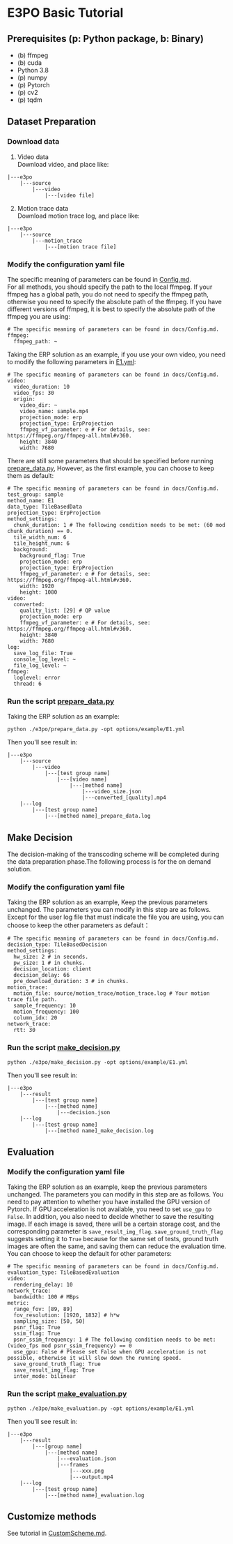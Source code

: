 # E3PO Basic Tutorial

## Prerequisites (p: Python package, b: Binary)
- (b) ffmpeg
- (b) cuda
- Python 3.8
- (p) numpy
- (p) Pytorch
- (p) cv2
- (p) tqdm

## Dataset Preparation
### Download data
1. Video data<br>
Download video, and place like:
```
|---e3po
    |---source
        |---video
            |---[video file]
```
2. Motion trace data<br>
Download motion trace log, and place like:
```
|---e3po
    |---source
        |---motion_trace
            |---[motion trace file]
```

### Modify the configuration yaml file
The specific meaning of parameters can be found in [Config.md](./Config.md).<br>
For all methods, you should specify the path to the local ffmpeg. 
If your ffmpeg has a global path, you do not need to specify the ffmpeg path, 
otherwise you need to specify the absolute path of the ffmpeg. 
If you have different versions of ffmpeg, 
it is best to specify the absolute path of the ffmpeg you are using:
```
# The specific meaning of parameters can be found in docs/Config.md.
ffmpeg:
  ffmpeg_path: ~
```

Taking the ERP solution as an example, 
if you use your own video, 
you need to modify the following parameters in [E1.yml](../e3po/options/example/E1.yml):
```
# The specific meaning of parameters can be found in docs/Config.md.
video:
  video_duration: 10
  video_fps: 30
  origin:
    video_dir: ~
    video_name: sample.mp4
    projection_mode: erp
    projection_type: ErpProjection
    ffmpeg_vf_parameter: e # For details, see: https://ffmpeg.org/ffmpeg-all.html#v360.
    height: 3840
    width: 7680
```
There are still some parameters that should be specified before running [prepare_data.py](../e3po/prepare_data.py), 
However, as the first example, you can choose to keep them as default:
```
# The specific meaning of parameters can be found in docs/Config.md.
test_group: sample
method_name: E1
data_type: TileBasedData
projection_type: ErpProjection
method_settings:
  chunk_duration: 1 # The following condition needs to be met: (60 mod chunk_duration) == 0. 
  tile_width_num: 6
  tile_height_num: 6
  background:
    background_flag: True
    projection_mode: erp
    projection_type: ErpProjection
    ffmpeg_vf_parameter: e # For details, see: https://ffmpeg.org/ffmpeg-all.html#v360.
    width: 1920
    height: 1080
video:
  converted:
    quality_list: [29] # QP value
    projection_mode: erp
    ffmpeg_vf_parameter: e # For details, see: https://ffmpeg.org/ffmpeg-all.html#v360.
    height: 3840
    width: 7680
log:
  save_log_file: True
  console_log_level: ~
  file_log_level: ~
ffmpeg:
  loglevel: error
  thread: 6
```

### Run the script [prepare_data.py](../e3po/prepare_data.py)
Taking the ERP solution as an example:
```
python ./e3po/prepare_data.py -opt options/example/E1.yml
```
Then you'll see result in:
```
|---e3po
    |---source
        |---video
            |---[test group name]
                |---[video name]
                    |---[method name]
                        |---video_size.json
                        |---converted_[quality].mp4
    |---log
        |---[test group name]
            |---[method name]_prepare_data.log
```

## Make Decision
The decision-making of the transcoding scheme will be completed during the data preparation phase.The following process is for the on demand solution.
### Modify the configuration yaml file
Taking the ERP solution as an example, 
Keep the previous parameters unchanged. The parameters you can modify in this step are as follows. 
Except for the user log file that must indicate the file you are using, 
you can choose to keep the other parameters as default：
```
# The specific meaning of parameters can be found in docs/Config.md.
decision_type: TileBasedDecision
method_settings:
  hw_size: 2 # in seconds.
  pw_size: 1 # in chunks.
  decision_location: client
  decision_delay: 66
  pre_download_duration: 3 # in chunks.
motion_trace:
  motion_file: source/motion_trace/motion_trace.log # Your motion trace file path.
  sample_frequency: 10
  motion_frequency: 100
  column_idx: 20
network_trace:
  rtt: 30
```

### Run the script [make_decision.py](../e3po/make_decision.py)
```
python ./e3po/make_decision.py -opt options/example/E1.yml
```
Then you'll see result in:
```
|---e3po
    |---result
        |---[test group name]
            |---[method name]
                |---decision.json
    |---log
        |---[test group name]
            |---[method name]_make_decision.log
```

## Evaluation
### Modify the configuration yaml file
Taking the ERP solution as an example,  keep the previous parameters unchanged. 
The parameters you can modify in this step are as follows. 
You need to pay attention to whether you have installed the GPU version of Pytorch. 
If GPU acceleration is not available, you need to set `use_gpu` to `False`. 
In addition, you also need to decide whether to save the resulting image. 
If each image is saved, there will be a certain storage cost, 
and the corresponding parameter is `save_result_img_flag`. 
`save_ground_truth_flag` suggests setting it to `True` because for the same set of tests, 
ground truth images are often the same, and saving them can reduce the evaluation time. 
You can choose to keep the default for other parameters:
```
# The specific meaning of parameters can be found in docs/Config.md.
evaluation_type: TileBasedEvaluation
video:
  rendering_delay: 10
network_trace:
  bandwidth: 100 # MBps
metric:
  range_fov: [89, 89]
  fov_resolution: [1920, 1832] # h*w
  sampling_size: [50, 50]
  psnr_flag: True
  ssim_flag: True
  psnr_ssim_frequency: 1 # The following condition needs to be met: (video_fps mod psnr_ssim_frequency) == 0
  use_gpu: False # Please set False when GPU acceleration is not possible, otherwise it will slow down the running speed.
  save_ground_truth_flag: True
  save_result_img_flag: True
  inter_mode: bilinear
```

### Run the script [make_evaluation.py](../e3po/make_evaluation.py)
```
python ./e3po/make_evaluation.py -opt options/example/E1.yml
```
Then you'll see result in:
```
|---e3po
    |---result
        |---[group name]
            |---[method name]
                |---evaluation.json
                |---frames
                    |---xxx.png
                    |---output.mp4
    |---log
        |---[test group name]
            |---[method name]_evaluation.log
```
## Customize methods
See tutorial in [CustomScheme.md](./CustomScheme.md).